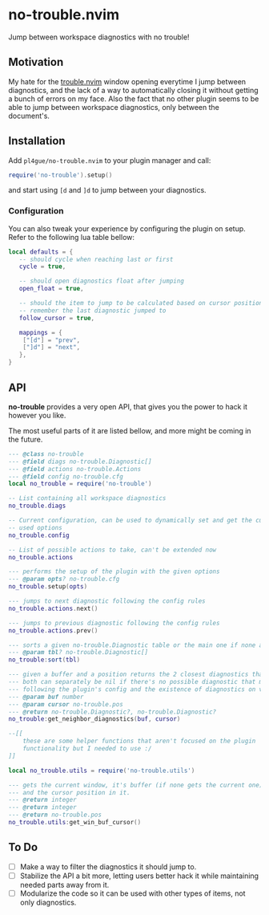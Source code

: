 # no-trouble.nvim

Jump between workspace diagnostics with no trouble!

## Motivation

My hate for the [trouble.nvim](https://github.com/folke/trouble.nvim) window opening everytime I jump between
diagnostics, and the lack of a way to automatically closing it without getting a bunch of errors on
my face. Also the fact that no other plugin seems to be able to jump between workspace diagnostics, only
between the document's.

## Installation

Add `pl4gue/no-trouble.nvim` to your plugin manager and call:

```lua
require('no-trouble').setup()
```

and start using `[d` and `]d` to jump between your diagnostics.

### Configuration

You can also tweak your experience by configuring the plugin on setup. Refer to the following lua
table bellow:

```lua
local defaults = {
   -- should cycle when reaching last or first
   cycle = true,

   -- should open diagnostics float after jumping
   open_float = true,

   -- should the item to jump to be calculated based on cursor position or
   -- remember the last diagnostic jumped to
   follow_cursor = true,

   mappings = {
	["[d"] = "prev",
	["]d"] = "next",
   },
}
```

## API

**no-trouble** provides a very open API, that gives you the power to hack it however you like.

The most useful parts of it are listed bellow, and more might be coming in the future.

```lua
--- @class no-trouble
--- @field diags no-trouble.Diagnostic[]
--- @field actions no-trouble.Actions
--- @field config no-trouble.cfg
local no_trouble = require('no-trouble')

-- List containing all workspace diagnostics
no_trouble.diags

-- Current configuration, can be used to dynamically set and get the current 
-- used options
no_trouble.config

-- List of possible actions to take, can't be extended now
no_trouble.actions

--- performs the setup of the plugin with the given options
--- @param opts? no-trouble.cfg
no_trouble.setup(opts)

--- jumps to next diagnostic following the config rules
no_trouble.actions.next()

--- jumps to previous diagnostic following the config rules
no_trouble.actions.prev()

--- sorts a given no-trouble.Diagnostic table or the main one if none are given
--- @param tbl? no-trouble.Diagnostic[]
no_trouble:sort(tbl)

--- given a buffer and a position returns the 2 closest diagnostics that can be jumped to
--- both can separately be nil if there's no possible diagnostic that meet the criteria 
--- following the plugin's config and the existence of diagnostics on valid buffers
--- @param buf number
--- @param cursor no-trouble.pos
--- @return no-trouble.Diagnostic?, no-trouble.Diagnostic?
no_trouble:get_neighbor_diagnostics(buf, cursor)

--[[ 
    these are some helper functions that aren't focused on the plugin 
    functionality but I needed to use :/ 
]]

local no_trouble.utils = require('no-trouble.utils')

--- gets the current window, it's buffer (if none gets the current one) 
--- and the cursor position in it.
--- @return integer
--- @return integer
--- @return no-trouble.pos
no_trouble.utils:get_win_buf_cursor()
```

## To Do

- [ ] Make a way to filter the diagnostics it should jump to.
- [ ] Stabilize the API a bit more, letting users better hack it while maintaining needed parts away from it.
- [ ] Modularize the code so it can be used with other types of items, not only diagnostics.
